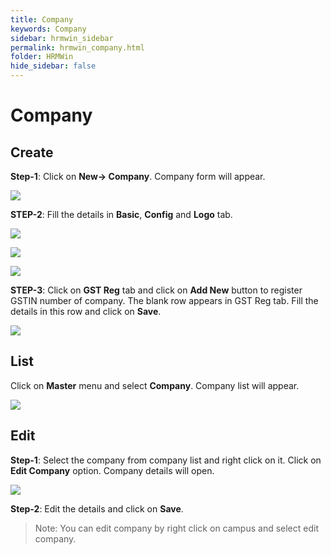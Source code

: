```yaml
---
title: Company
keywords: Company
sidebar: hrmwin_sidebar
permalink: hrmwin_company.html
folder: HRMWin   
hide_sidebar: false
---
```


# **Company**

## Create
**Step-1**:  Click on **New-> Company**. Company form will appear.

![](http://docs.risersoft.com/hrmnirvana/ImagesExt/image8_0.jpg)

**STEP-2**: Fill the details in **Basic**, **Config** and **Logo** tab.

![](http://docs.risersoft.com/hrmnirvana/ImagesExt/image8_1.jpg)

![](http://docs.risersoft.com/hrmnirvana/ImagesExt/image8_2.jpg)

![](http://docs.risersoft.com/hrmnirvana/ImagesExt/image8_3.jpg)

**STEP-3**: Click on **GST Reg** tab and click on **Add New** button to register GSTIN number of company. The blank row appears in GST Reg tab. Fill the details in this row and click on **Save**.

![](http://docs.risersoft.com/hrmnirvana/ImagesExt/image8_4.jpg)

## List



 Click on **Master** menu and select **Company**. Company list will appear.

 ![](http://docs.risersoft.com/hrmnirvana/ImagesExt/image8_5.jpg)

## Edit



**Step-1**: Select the company from company list and right click on it. Click on **Edit Company** option. Company details will open.

![](http://docs.risersoft.com/hrmnirvana/ImagesExt/image8_6.jpg)

**Step-2**: Edit the details and click on **Save**.

> Note: You can edit company by right click on campus and select edit company.
